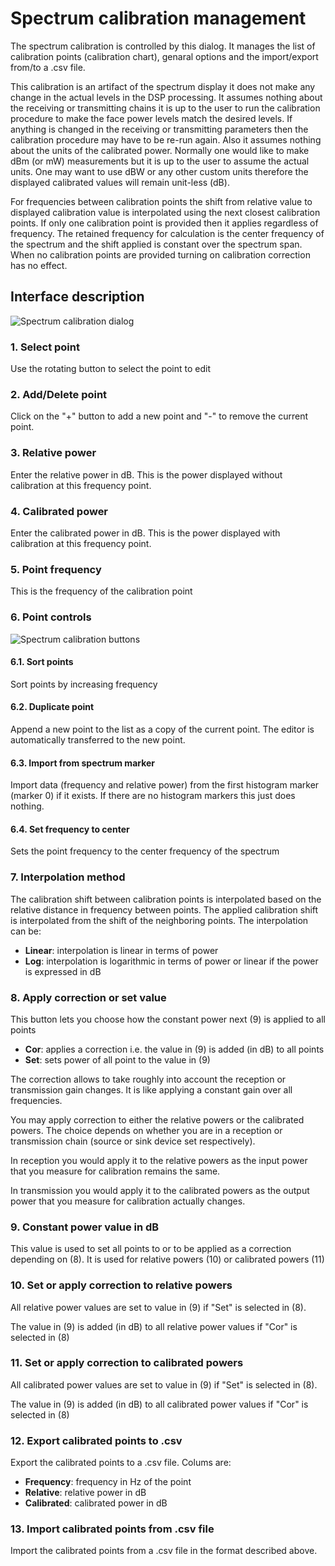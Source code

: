 <h1>Spectrum calibration management</h1>

The spectrum calibration is controlled by this dialog. It manages the list of calibration points (calibration chart), genaral options and the import/export from/to a .csv file.

This calibration is an artifact of the spectrum display it does not make any change in the actual levels in the DSP processing. It assumes nothing about the receiving or transmitting chains it is up to the user to run the calibration procedure to make the face power levels match the desired levels. If anything is changed in the receiving or transmitting parameters then the calibration procedure may have to be re-run again. Also it assumes nothing about the units of the calibrated power. Normally one would like to make dBm (or mW) measurements but it is up to the user to assume the actual units. One may want to use dBW or any other custom units therefore the displayed calibrated values will remain unit-less (dB).

For frequencies between calibration points the shift from relative value to displayed calibration value is interpolated using the next closest calibration points. If only one calibration point is provided then it applies regardless of frequency. The retained frequency for calculation is the center frequency of the spectrum and the shift applied is constant over the spectrum span. When no calibration points are provided turning on calibration correction has no effect.

<h2>Interface description</h2>

![Spectrum calibration dialog](../doc/img/Spectrum_Calibration_dialog.png)

<h3>1. Select point</h3>

Use the rotating button to select the point to edit

<h3>2. Add/Delete point</h3>

Click on the "+" button to add a new point and "-" to remove the current point.

<h3>3. Relative power</h3>

Enter the relative power in dB. This is the power displayed without calibration at this frequency point.

<h3>4. Calibrated power</h3>

Enter the calibrated power in dB. This is the power displayed with calibration at this frequency point.

<h3>5. Point frequency</h3>

This is the frequency of the calibration point

<h3>6. Point controls</h3>

![Spectrum calibration buttons](../doc/img/Spectrum_Calibration_buttons.png)

<h4>6.1. Sort points</h4>

Sort points by increasing frequency

<h4>6.2. Duplicate point</h4>

Append a new point to the list as a copy of the current point. The editor is automatically transferred to the new point.

<h4>6.3. Import from spectrum marker</h4>

Import data (frequency and relative power) from the first histogram marker (marker 0) if it exists. If there are no histogram markers this just does nothing.

<h4>6.4. Set frequency to center</h4>

Sets the point frequency to the center frequency of the spectrum

<h3>7. Interpolation method</h3>

The calibration shift between calibration points is interpolated based on the relative distance in frequency between points. The applied calibration shift is interpolated from the shift of the neighboring points. The interpolation can be:

  - **Linear**: interpolation is linear in terms of power
  - **Log**: interpolation is logarithmic in terms of power or linear if the power is expressed in dB

<h3>8. Apply correction or set value</h3>

This button lets you choose how the constant power next (9) is applied to all points

  - **Cor**: applies a correction i.e. the value in (9) is added (in dB) to all points
  - **Set**: sets power of all point to the value in (9)

The correction allows to take roughly into account the reception or transmission gain changes. It is like applying a constant gain over all frequencies.

You may apply correction to either the relative powers or the calibrated powers. The choice depends on whether you are in a reception or transmission chain (source or sink device set respectively).

In reception you would apply it to the relative powers as the input power that you measure for calibration remains the same.

In transmission you would apply it to the calibrated powers as the output power that you measure for calibration actually changes.

<h3>9. Constant power value in dB</h3>

This value is used to set all points to or to be applied as a correction depending on (8). It is used for relative powers (10) or calibrated powers (11)

<h3>10. Set or apply correction to relative powers</h3>

All relative power values are set to value in (9) if "Set" is selected in (8).

The value in (9) is added (in dB) to all relative power values if "Cor" is selected in (8)

<h3>11. Set or apply correction to calibrated powers</h3>

All calibrated power values are set to value in (9) if "Set" is selected in (8).

The value in (9) is added (in dB) to all calibrated power values if "Cor" is selected in (8)

<h3>12. Export calibrated points to .csv</h3>

Export the calibrated points to a .csv file. Colums are:

  - **Frequency**: frequency in Hz of the point
  - **Relative**: relative power in dB
  - **Calibrated**: calibrated power in dB

<h3>13. Import calibrated points from .csv file</h3>

Import the calibrated points from a .csv file in the format described above.

